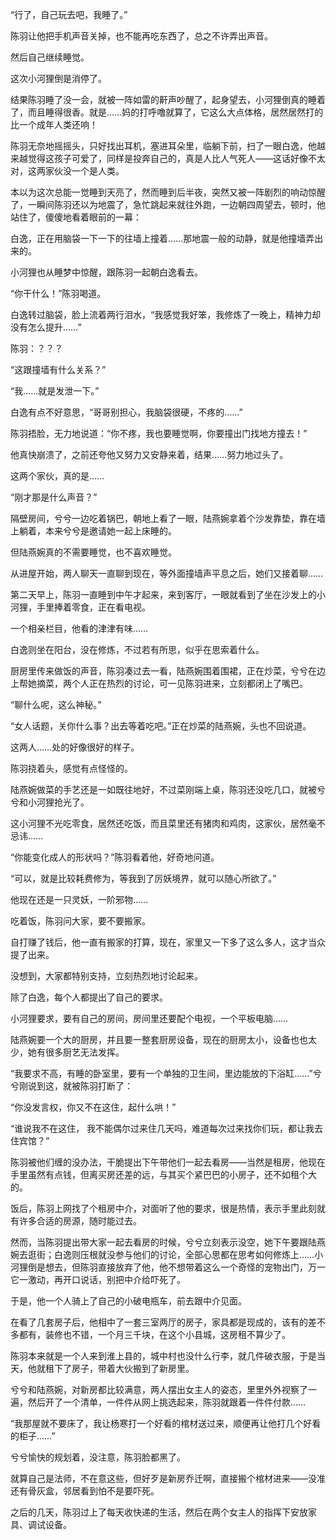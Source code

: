 “行了，自己玩去吧，我睡了。”

陈羽让他把手机声音关掉，也不能再吃东西了，总之不许弄出声音。

然后自己继续睡觉。

这次小河狸倒是消停了。

结果陈羽睡了没一会，就被一阵如雷的鼾声吵醒了，起身望去，小河狸倒真的睡着了，而且睡得很香。就是……妈的打呼噜就算了，它这么大点体格，居然居然打的比一个成年人类还响！

陈羽无奈地摇摇头，只好找出耳机，塞进耳朵里，临躺下前，扫了一眼白逸，他越来越觉得这孩子可爱了，同样是投奔自己的，真是人比人气死人——这话好像不太对，这两家伙没一个是人类。

本以为这次总能一觉睡到天亮了，然而睡到后半夜，突然又被一阵剧烈的响动惊醒了，一瞬间陈羽还以为地震了，急忙跳起来就往外跑，一边朝四周望去，顿时，他站住了，傻傻地看着眼前的一幕：

白逸，正在用脑袋一下一下的往墙上撞着……那地震一般的动静，就是他撞墙弄出来的。

小河狸也从睡梦中惊醒，跟陈羽一起朝白逸看去。

“你干什么！”陈羽喝道。

白逸转过脑袋，脸上流着两行泪水，“我感觉我好笨，我修炼了一晚上，精神力却没有怎么提升……”

陈羽：？？？

“这跟撞墙有什么关系？”

“我……就是发泄一下。”

白逸有点不好意思，“哥哥别担心，我脑袋很硬，不疼的……”

陈羽捂脸，无力地说道：“你不疼，我也要睡觉啊，你要撞出门找地方撞去！”

他真快崩溃了，之前还夸他又努力又安静来着，结果……努力地过头了。

这两个家伙，真的是……

“刚才那是什么声音？”

隔壁房间，兮兮一边吃着锅巴，朝地上看了一眼，陆燕婉拿着个沙发靠垫，靠在墙上躺着，本来兮兮是邀请她一起上床睡的。

但陆燕婉真的不需要睡觉，也不喜欢睡觉。

从进屋开始，两人聊天一直聊到现在，等外面撞墙声平息之后，她们又接着聊……

第二天早上，陈羽一直睡到中午才起来，来到客厅，一眼就看到了坐在沙发上的小河狸，手里捧着零食，正在看电视。

一个相亲栏目，他看的津津有味……

白逸则坐在阳台，没在修炼，不过若有所思，似乎在思索着什么。

厨房里传来做饭的声音，陈羽凑过去一看，陆燕婉围着围裙，正在炒菜，兮兮在边上帮她摘菜，两个人正在热烈的讨论，可一见陈羽进来，立刻都闭上了嘴巴。

“聊什么呢，这么神秘。”

“女人话题，关你什么事？出去等着吃吧。”正在炒菜的陆燕婉，头也不回说道。

这两人……处的好像很好的样子。

陈羽挠着头，感觉有点怪怪的。

陆燕婉做菜的手艺还是一如既往地好，不过菜刚端上桌，陈羽还没吃几口，就被兮兮和小河狸抢光了。

这小河狸不光吃零食，居然还吃饭，而且菜里还有猪肉和鸡肉，这家伙，居然毫不忌讳……

“你能变化成人的形状吗？”陈羽看着他，好奇地问道。

“可以，就是比较耗费修为，等我到了厉妖境界，就可以随心所欲了。”

他现在还是一只灵妖，一阶邪物……

吃着饭，陈羽问大家，要不要搬家。

自打赚了钱后，他一直有搬家的打算，现在，家里又一下多了这么多人，这才当众提了出来。

没想到，大家都特别支持，立刻热烈地讨论起来。

除了白逸，每个人都提出了自己的要求。

小河狸要求，要有自己的房间，房间里还要配个电视，一个平板电脑……

陆燕婉要一个大的厨房，并且要一整套厨房设备，现在的厨房太小，设备也也太少，她有很多厨艺无法发挥。

“我要求不高，有睡的卧室里，要有一个单独的卫生间，里边能放的下浴缸……”兮兮刚说到这，就被陈羽打断了：

“你没发言权，你又不在这住，起什么哄！”

“谁说我不在这住， 我不能偶尔过来住几天吗，难道每次过来找你们玩，都让我去住宾馆？”

陈羽被他们缠的没办法，干脆提出下午带他们一起去看房——当然是租房，他现在手里虽然有点钱，但离买房还差的远，与其买个紧巴巴的小房子，还不如租个大的。

饭后，陈羽上网找了个租房中介，对面听了他的要求，很是热情，表示手里此刻就有许多合适的房源，随时能过去。

然而，当陈羽提出带大家一起去看房的时候，兮兮立刻表示没空，她下午要跟陆燕婉去逛街；白逸则压根就没参与他们的讨论，全部心思都在思考如何修炼上……小河狸倒是想去，但陈羽直接放弃了他，他不想带着这么一个奇怪的宠物出门，万一它一激动，再开口说话，别把中介给吓死了。

于是，他一个人骑上了自己的小破电瓶车，前去跟中介见面。

在看了几套房子后，他相中了一套三室两厅的房子，家具都是现成的，该有的差不多都有，装修也不错，一个月三千块，在这个小县城，这房租不算少了。

陈羽本来就是一个人来到淮上县的，城中村也没什么行李，就几件破衣服，于是当天，他就租下了房子，带着大伙搬到了新房里。

兮兮和陆燕婉，对新房都比较满意，两人摆出女主人的姿态，里里外外视察了一遍，然后开了一个清单，一件件从网上挑选起来，陈羽就跟着一件件付款……

“我那屋就不要床了，我让杨寒打一个好看的棺材送过来，顺便再让他打几个好看的柜子……”

兮兮愉快的规划着，没注意，陈羽脸都黑了。

就算自己是法师，不在意这些，但好歹是新房乔迁啊，直接搬个棺材进来——没准还有骨灰盒，邻居看到怕不是要吓死。

之后的几天，陈羽过上了每天收快递的生活，然后在两个女主人的指挥下安放家具、调试设备。

